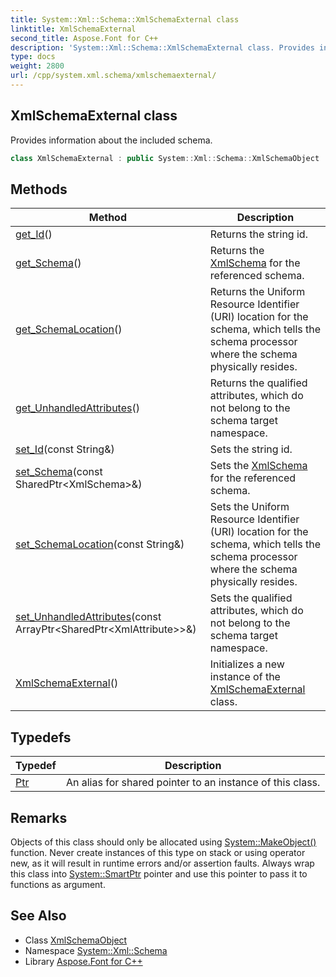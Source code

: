 ```yaml
---
title: System::Xml::Schema::XmlSchemaExternal class
linktitle: XmlSchemaExternal
second_title: Aspose.Font for C++
description: 'System::Xml::Schema::XmlSchemaExternal class. Provides information about the included schema in C++.'
type: docs
weight: 2800
url: /cpp/system.xml.schema/xmlschemaexternal/
---
```

## XmlSchemaExternal class


Provides information about the included schema.

```cpp
class XmlSchemaExternal : public System::Xml::Schema::XmlSchemaObject
```

## Methods

| Method | Description |
| --- | --- |
| [get_Id](./get_id/)() | Returns the string id. |
| [get_Schema](./get_schema/)() | Returns the [XmlSchema](../xmlschema/) for the referenced schema. |
| [get_SchemaLocation](./get_schemalocation/)() | Returns the Uniform Resource Identifier (URI) location for the schema, which tells the schema processor where the schema physically resides. |
| [get_UnhandledAttributes](./get_unhandledattributes/)() | Returns the qualified attributes, which do not belong to the schema target namespace. |
| [set_Id](./set_id/)(const String\&) | Sets the string id. |
| [set_Schema](./set_schema/)(const SharedPtr\<XmlSchema\>\&) | Sets the [XmlSchema](../xmlschema/) for the referenced schema. |
| [set_SchemaLocation](./set_schemalocation/)(const String\&) | Sets the Uniform Resource Identifier (URI) location for the schema, which tells the schema processor where the schema physically resides. |
| [set_UnhandledAttributes](./set_unhandledattributes/)(const ArrayPtr\<SharedPtr\<XmlAttribute\>\>\&) | Sets the qualified attributes, which do not belong to the schema target namespace. |
| [XmlSchemaExternal](./xmlschemaexternal/)() | Initializes a new instance of the [XmlSchemaExternal](./) class. |
## Typedefs

| Typedef | Description |
| --- | --- |
| [Ptr](./ptr/) | An alias for shared pointer to an instance of this class. |
## Remarks



Objects of this class should only be allocated using [System::MakeObject()](../../system/makeobject/) function. Never create instances of this type on stack or using operator new, as it will result in runtime errors and/or assertion faults. Always wrap this class into [System::SmartPtr](../../system/smartptr/) pointer and use this pointer to pass it to functions as argument. 

## See Also

* Class [XmlSchemaObject](../xmlschemaobject/)
* Namespace [System::Xml::Schema](../)
* Library [Aspose.Font for C++](../../)
